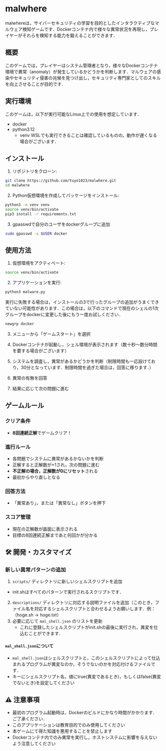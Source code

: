 # malwhere

malwhereは，サイバーセキュリティの学習を目的としたインタラクティブなマルウェア検知ゲームです．Dockerコンテナ内で様々な異常状況を再現し，プレイヤーがそれらを検知する能力を鍛えることができます．

## 概要

このゲームでは，プレイヤーはシステム管理者となり，様々なDockerコンテナ環境で異常（anomaly）が発生しているかどうかを判断します．マルウェアの感染やセキュリティ侵害の兆候を見つけ出し，セキュリティ専門家としてのスキルを向上させることが目的です．

## 実行環境

このゲームは，以下が実行可能なLinux上での使用を想定しています．
- docker
- python3.12
  - venv
WSLでも実行できることは確認しているものの，動作が遅くなる場合がございます．


## インストール

1. リポジトリをクローン:
```bash
git clone https://github.com/tuyo1023/malwhere.git
cd malwhere
```

2. Python仮想環境を作成してパッケージをインストール:
```bash
python3 -m venv venv
source venv/bin/activate
pip3 install -r requirements.txt
```

3. gpasswdで自分のユーザをdockerグループに追加
```bash
sudo gpasswd -a $USER docker
```

## 使用方法

1. 仮想環境をアクティベート:
```bash
source venv/bin/activate
```

2. アプリケーションを実行:
```bash
python3 malware.py
```
実行に失敗する場合は，インストールの3で行ったグループの追加がうまくできていない可能性があります．この場合は，以下のコマンドで現在のシェルの1次グループをdockerに変更した後にもう一度お試しください．
```bash
newgrp docker
```

3. メニューから「ゲームスタート」を選択

4. Dockerコンテナが起動し，シェル環境が表示されます（数十秒～数分時間を要する場合がございます）

5. システムを調査し，異常があるかどうかを判断（制限時間も一応設けており，30分となっています．制限時間を過ぎた場合は，回答に移ります．）

6. 異常の有無を回答

7. 結果に応じて次の問題に進む

## ゲームルール

### クリア条件
- **8回連続正解**でゲームクリア！

### 進行ルール
- 各問題でシステムに異常があるかないかを判断
- 正解すると正解数が+1され，次の問題に進む
- **不正解の場合，正解数が0にリセット**される
- 最初からやり直しとなる

### 回答方法
- 「異常あり」，または「異常なし」ボタンを押下

### スコア管理
- 現在の正解数が画面に表示される
- 目標の8回連続正解まであと何回かが分かる


## 🛠️ 開発・カスタマイズ

### 新しい異常パターンの追加

1. `scripts/` ディレクトリに新しいシェルスクリプトを追加
  - init.shはすべてのパターンで実行されるスクリプトです．

2. `descriptions/` ディレクトリに対応する説明ファイルを追加（このとき，ファイル名を対応するシェルスクリプトと合わせるようお願いします．例：（hoge.sh -> hoge.txt）
3. 必要に応じて `mal_shell.json` のリストを更新
   - これに登録したシェルスクリプトがinit.shの最後に実行され，異変を仕込むことができます．

#### `mal_shell.json`について
- `mal_shell.json`はシェルスクリプトと，このシェルスクリプトによって仕込まれるプログラムが異変なのか，そうでないのかを対応付けるファイルです．
- キーにシェルスクリプト名，値にtrue(異変であるとき)，もしくはfalse(異変でないとき)を設定してください


## ⚠️ 注意事項

- 最初のプログラム起動時は，Dockerのビルドにかなり時間がかかります．ご了承ください．
- このアプリケーションは教育目的でのみ使用してください
- 本ゲームにて得た知識を悪用することを禁止します
- Dockerコンテナ内でのみ異常を実行し，ホストシステムに影響を与えないよう注意してください
